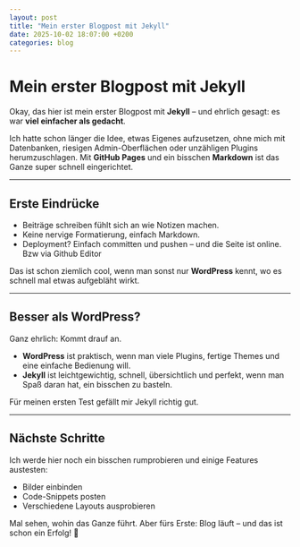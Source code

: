 ```yaml
---
layout: post
title: "Mein erster Blogpost mit Jekyll"
date: 2025-10-02 18:07:00 +0200
categories: blog
---
```


# Mein erster Blogpost mit Jekyll

Okay, das hier ist mein erster Blogpost mit **Jekyll** – und ehrlich gesagt: es war **viel einfacher als gedacht**.  

Ich hatte schon länger die Idee, etwas Eigenes aufzusetzen, ohne mich mit Datenbanken, riesigen Admin-Oberflächen oder unzähligen Plugins herumzuschlagen. Mit **GitHub Pages** und ein bisschen **Markdown** ist das Ganze super schnell eingerichtet.  
<!--more-->
---

## Erste Eindrücke  
- Beiträge schreiben fühlt sich an wie Notizen machen.  
- Keine nervige Formatierung, einfach Markdown.  
- Deployment? Einfach committen und pushen – und die Seite ist online.  Bzw via Github Editor

Das ist schon ziemlich cool, wenn man sonst nur **WordPress** kennt, wo es schnell mal etwas aufgebläht wirkt.  

---

## Besser als WordPress?  
Ganz ehrlich: Kommt drauf an.  
- **WordPress** ist praktisch, wenn man viele Plugins, fertige Themes und eine einfache Bedienung will.  
- **Jekyll** ist leichtgewichtig, schnell, übersichtlich und perfekt, wenn man Spaß daran hat, ein bisschen zu basteln.  

Für meinen ersten Test gefällt mir Jekyll richtig gut.  

---

## Nächste Schritte  
Ich werde hier noch ein bisschen rumprobieren und einige Features austesten:  
- Bilder einbinden  
- Code-Snippets posten  
- Verschiedene Layouts ausprobieren  

Mal sehen, wohin das Ganze führt. Aber fürs Erste: Blog läuft – und das ist schon ein Erfolg! 🎉  
